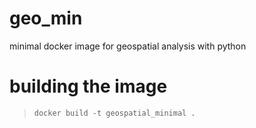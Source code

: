 # geo_min
minimal docker image for geospatial analysis with python

# building the image
> `docker build -t geospatial_minimal .`
